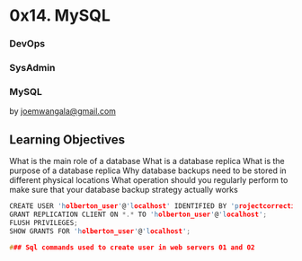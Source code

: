 # 0x14. MySQL
### DevOps
### SysAdmin
### MySQL

by <joemwangala@gmail.com>
## Learning Objectives

What is the main role of a database
What is a database replica
What is the purpose of a database replica
Why database backups need to be stored in different physical locations
What operation should you regularly perform to make sure that your
database backup strategy actually works

```c
CREATE USER 'holberton_user'@'localhost' IDENTIFIED BY 'projectcorrection280hbtn';
GRANT REPLICATION CLIENT ON *.* TO 'holberton_user'@'localhost';
FLUSH PRIVILEGES;
SHOW GRANTS FOR 'holberton_user'@'localhost';

### Sql commands used to create user in web servers 01 and 02